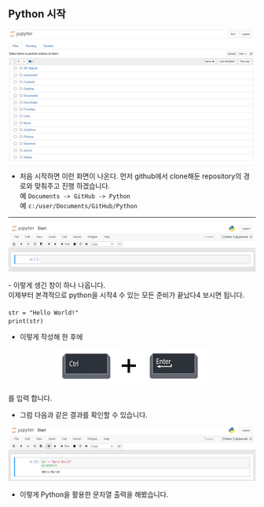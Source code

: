 ## **Python 시작**

<p align="center">
  <img src="image/jupyterEditor_1.png" alt="jupyterEditor_1">
</p>

- 처음 시작하면 이런 화면이 나온다. 먼저 github에서 clone해둔 repository의 경로와 맞춰주고 진행 하겠습니다. <br>예 `Documents -> GitHub -> Python`<br>예 `c:/user/Documents/GitHub/Python`

---
<p align="center">
  <img src="./image/jupyterEditor_2.png" alt="jupyterEditor_2">
</p>
- 이렇게 생긴 창이 하나 나옵니다.<br>이제부터 본격적으로 python을 시작4 수 있는 모든 준비가 끝났다4 보시면 됩니다. <br><br

```
str = "Hello World!"
print(str)
```
- 이렇게 작성해 한 후에
<p align="center">
  <img src="./image/jupyterEditor_4.png" alt="jupyterEditor_4">
</p>를 입력 합니다.


- 그럼 다음과 같은 결과를 확인할 수 있습니다.

<p align="center">
  <img src="./image/jupyterEditor_3.png" alt="jupyterEditor_3">
</p>

- 이렇게 Python을 활용한 문자열 출력을 해봤습니다.
